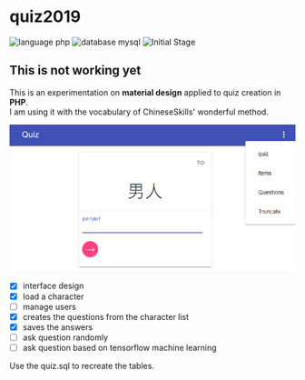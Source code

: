 # quiz2019
<img src="https://img.shields.io/badge/language-php-blue.svg" alt="language php"></a> 
![database mysql](https://img.shields.io/badge/database-mysql-9cf.svg) 
![Initial Stage](https://img.shields.io/badge/development%20stage-initial-red.svg)

## This is not working yet


This is an experimentation on __material design__ applied to quiz creation in __PHP__.  
I am using it with the vocabulary of ChineseSkills' wonderful method.

![Quiz2019 Screenshot](https://github.com/fxpar/quiz2019/blob/master/screenshot1.png)

- [x] interface design
- [x] load a character
- [ ] manage users
- [x] creates the questions from the character list
- [x] saves the answers
- [ ] ask question randomly
- [ ] ask question based on tensorflow machine learning

Use the quiz.sql to recreate the tables.

